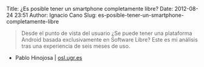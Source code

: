 Title: ¿Es posible tener un smartphone completamente libre?
Date: 2012-08-24 23:51
Author: Ignacio Cano
Slug: es-posible-tener-un-smartphone-completamente-libre

> Desde el punto de vista del usuario ¿Se puede tener una plataforma
> Android basada exclusivamente en Software Libre? Este es mi análisis
> tras una experiencia de seis meses de uso.

- Pablo Hinojosa | [osl.ugr.es][]

  [osl.ugr.es]: http://osl.ugr.es/2012/08/23/telefono-libre-informe/
    "¿Es posible tener un smartphone completamente libre?"
